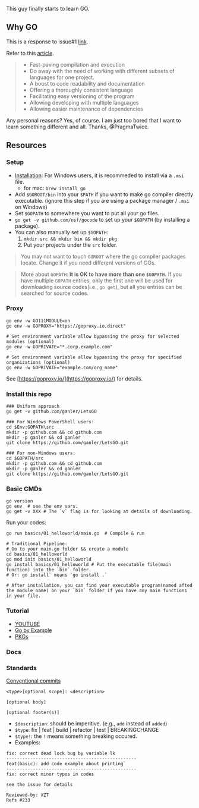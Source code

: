 This guy finally starts to learn GO.

## Why GO

This is a response to issue#1 [link](https://github.com/ganler/LetsGO/issues/1). 

Refer to this [article](https://productcoalition.com/reasons-why-golang-is-better-than-other-programming-languages-4714082bb1b1).

> * Fast-paving compilation and execution
> * Do away with the need of working with different subsets of languages for one project.
> * A boost to code readability and documentation
> * Offering a thoroughly consistent language
> * Facilitating easy versioning of the program
> * Allowing developing with multiple languages
> * Allowing easier maintenance of dependencies

Any personal reasons? Yes, of course. I am just too bored that I want to learn something different and all. Thanks, @PragmaTwice.

## Resources

### Setup

* [Installation](https://golang.org/doc/install): For Windows users, it is recommeded to install via a `.msi` file.
    * for mac: `brew install go`
* Add `$GOROOT/bin` into your `$PATH` if you want to make go compiler directly executable. (ignore this step if you are using a package manager / `.msi` on Windows)
* Set `$GOPATH` to somewhere you want to put all your go files.
* `go get -v github.com/nsf/gocode` to set up your `$GOPATH` (by installing a package).
* You can also manually set up `$GOPATH`:
    1. `mkdir src && mkdir bin && mkdir pkg`
    2. Put your projects under the `src` folder.

> You may not want to touch `GOROOT` where the go compiler packages locate. Change it if you need different versions of GOs.

> More about `GOPATH`: **It is OK to have more than one `$GOPATH`.**
> If you have multiple `GOPATH` entries, only the first one will be used for downloading source codes(i.e., `go get`), but all you entries can be searched for source codes. 

### Proxy

```shell
go env -w GO111MODULE=on
go env -w GOPROXY="https://goproxy.io,direct"

# Set environment variable allow bypassing the proxy for selected modules (optional)
go env -w GOPRIVATE="*.corp.example.com"

# Set environment variable allow bypassing the proxy for specified organizations (optional)
go env -w GOPRIVATE="example.com/org_name"
```

See [https://goproxy.io/](https://goproxy.io/) for details.

### Install this repo

```
### Uniform approach
go get -v github.com/ganler/LetsGO

### For Windows PowerShell users:
cd $Env:GOPATH\src
mkdir -p github.com && cd github.com
mkdir -p ganler && cd ganler
git clone https://github.com/ganler/LetsGO.git

### For non-Windows users:
cd $GOPATH/src
mkdir -p github.com && cd github.com
mkdir -p ganler && cd ganler
git clone https://github.com/ganler/LetsGO.git
```

### Basic CMDs

```shell
go version
go env  # see the env vars.
go get -v XXX # The `v` flag is for looking at details of downloading.
```

Run your codes:

```shell
go run basics/01_helloworld/main.go  # Compile & run

# Traditional Pipeline:
# Go to your main.go folder && create a module
cd basics/01_helloworld
go mod init basics/01_helloworld
go install basics/01_helloworld # Put the executable file(main function) into the `bin` folder.
# Or: go install` means `go install .`

# After installation, you can find your executable program(named afted the module name) on your `bin` folder if you have any main functions in your file.
```

### Tutorial

* [YOUTUBE](https://www.youtube.com/watch?v=YS4e4q9oBaU)
* [Go by Example](https://gobyexample.com/)
* [PKGs](https://golang.org/pkg/)

### Docs


### Standards

[Conventional commits](https://www.conventionalcommits.org/en/v1.0.0/)
```
<type>[optional scope]: <description>

[optional body]

[optional footer(s)]
```
* `$description`: should be imperitive. (e.g., `add` instead of `added`)
* `$type`: fix | feat | build | refactor | test | BREAKINGCHANGE
* `$type!`: the `!` means something breaking occured.
* Examples:
```
fix: correct dead lock bug by variable lk
-------------------------------------------------
feat(basic): add code example about printing`
-------------------------------------------------
fix: correct minor typos in codes

see the issue for details

Reviewed-by: XZT
Refs #233
```
